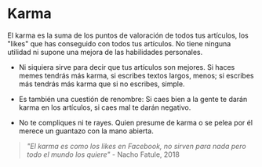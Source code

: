 # Karma

El karma es la suma de los puntos de valoración de todos tus artículos, los "likes" que has conseguido con todos tus artículos. No tiene ninguna utilidad ni supone una mejora de las habilidades personales. 

- Ni siquiera sirve para decir que tus artículos son mejores. Si haces memes tendrás más karma, si escribes textos largos, menos; si escribes más tendrás más karma que si no escribes, simple.

- Es también una cuestión de renombre: Si caes bien a la gente te darán karma en los artículos, si caes mal te darán negativo.

- No te compliques ni te rayes. Quien presume de karma o se pelea por él merece un guantazo con la mano abierta.

> _"El karma es como los likes en Facebook, no sirven para nada pero todo el mundo los quiere"_ - Nacho Fatule, 2018